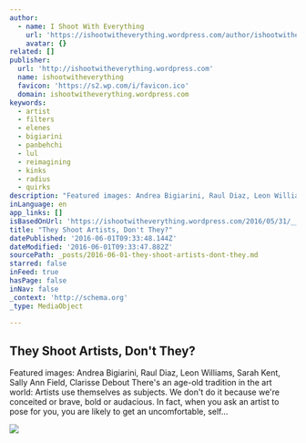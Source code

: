 ```yaml
---
author:
  - name: I Shoot With Everything
    url: 'https://ishootwitheverything.wordpress.com/author/ishootwitheverything/'
    avatar: {}
related: []
publisher:
  url: 'http://ishootwitheverything.wordpress.com'
  name: ishootwitheverything
  favicon: 'https://s2.wp.com/i/favicon.ico'
  domain: ishootwitheverything.wordpress.com
keywords:
  - artist
  - filters
  - elenes
  - bigiarini
  - panbehchi
  - lul
  - reimagining
  - kinks
  - radius
  - quirks
description: "Featured images: Andrea Bigiarini, Raul Diaz, Leon Williams, Sarah Kent, Sally Ann Field, Clarisse Debout There's an age-old tradition in the art world: Artists use themselves as subjects. We don't do it because we're conceited or brave, bold or audacious. In fact, when you ask an artist to pose for you, you are likely to get an uncomfortable, self..."
inLanguage: en
app_links: []
isBasedOnUrl: 'https://ishootwitheverything.wordpress.com/2016/05/31/__trashed/'
title: "They Shoot Artists, Don't They?"
datePublished: '2016-06-01T09:33:48.144Z'
dateModified: '2016-06-01T09:33:47.882Z'
sourcePath: _posts/2016-06-01-they-shoot-artists-dont-they.md
starred: false
inFeed: true
hasPage: false
inNav: false
_context: 'http://schema.org'
_type: MediaObject

---
```

<article style=""><h1>They Shoot Artists, Don't They?</h1><p>Featured images: Andrea Bigiarini, Raul Diaz, Leon Williams, Sarah Kent, Sally Ann Field, Clarisse Debout There's an age-old tradition in the art world: Artists use themselves as subjects. We don't do it because we're conceited or brave, bold or audacious. In fact, when you ask an artist to pose for you, you are likely to get an uncomfortable, self...</p><img src="https://i2.wp.com/ishootwitheverything.files.wordpress.com/2016/05/image35.jpeg?fit=440%2C330&amp;ssl=1" /></article>